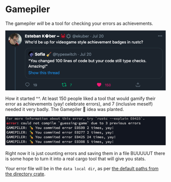 # Gamepiler

The gamepiler *will* be a tool for checking your errors as achievements.

![tweet](tweet.png)


How it started ^^. At least 150 people liked a tool that would gamify their error as achievements (yay! celebrate errors), and 7 (inclusive meself) needed it very badly. The Gamepiler 🍍 idea was planted.

![compiler](compiler.png)


Right now it is just counting errors and saving them in a file BUUUUUT there is some hope to turn it into a real cargo tool that will give you stats.

Your error file will be in the `data local dir`, as per [the default paths from the directory crate](https://github.com/dirs-dev/directories-rs).
